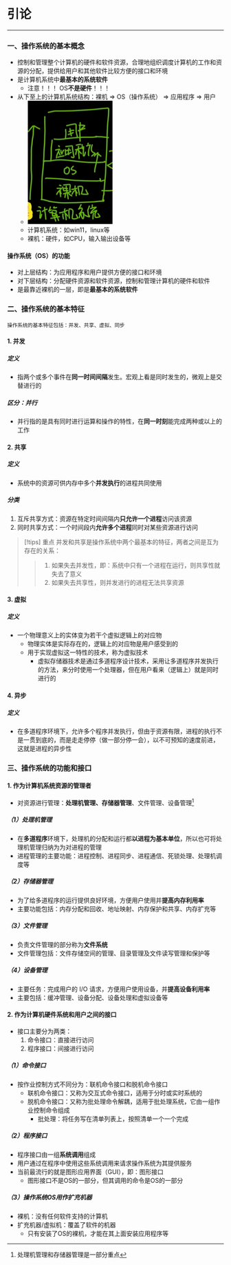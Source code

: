 # 引论

---

### 一、操作系统的基本概念

- 控制和管理整个计算机的硬件和软件资源，合理地组织调度计算机的工作和资源的分配，提供给用户和其他软件比较方便的接口和环境
- 是计算机系统中**最基本的系统软件**
	- 注意！！！ OS**不是硬件**！！！
- 从下至上的计算机系统结构：裸机 $\Rightarrow$ OS（操作系统） $\Rightarrow$ 应用程序 $\Rightarrow$ 用户
	- ![](assets/Pasted%20image%2020241124192838.png)
	- 计算机系统：如win11，linux等
	- 裸机：硬件，如CPU，输入输出设备等
#### 操作系统（OS）的功能

- 对上层结构：为应用程序和用户提供方便的接口和环境
- 对下层结构：分配硬件资源和软件资源，控制和管理计算机的硬件和软件
- 是最靠近裸机的一层，即是**最基本的系统软件**

### 二、操作系统的基本特征

```
操作系统的基本特征包括：并发、共享、虚拟、同步
```

#### 1. 并发
##### 定义

- 指两个或多个事件在**同一时间间隔**发生。宏观上看是同时发生的，微观上是交替进行的

##### 区分：并行

- 并行指的是具有同时进行运算和操作的特性，在**同一时刻**能完成两种或以上的工作

#### 2. 共享
##### 定义

- 系统中的资源可供内存中多个**并发执行**的进程共同使用
##### 分类

1. 互斥共享方式：资源在特定时间间隔内**只允许一个进程**访问该资源
2. 同时共享方式：一个时间段内**允许多个进程**同时对某些资源进行访问

>[!tips] 重点
>并发和共享是操作系统中两个最基本的特征，两者之间是互为存在的关系：
>>1. 如果失去并发性，即：系统中只有一个进程在运行，则共享性就失去了意义
>>2. 如果失去共享性，则并发进行的进程无法共享资源

#### 3. 虚拟
##### 定义

- 一个物理意义上的实体变为若干个虚拟逻辑上的对应物
	- 物理实体是实际存在的，逻辑上的对应物是用户感受到的
	- 用于实现虚拟这一特性的技术，称为虚拟技术
		- 虚拟存储器技术是通过多道程序设计技术，采用让多道程序并发执行的方法，来分时使用一个处理器，但在用户看来（逻辑上）就是同时进行的

#### 4. 异步
##### 定义

- 在多道程序环境下，允许多个程序并发执行，但由于资源有限，进程的执行不是一贯到底的，而是走走停停（做一部分停一会），以不可预知的速度前进，这就是进程的异步性

### 三、操作系统的功能和接口
#### 1. 作为计算机系统资源的管理者

- 对资源进行管理：**处理机管理、存储器管理**、文件管理、设备管理[^1]

##### （1）处理机管理

- 在**多道程序**环境下，处理机的分配和运行都**以进程为基本单位**，所以也可将处理机管理归纳为为对进程的管理
- 进程管理的主要功能：进程控制、进程同步、进程通信、死锁处理、处理机调度等

##### （2）存储器管理

- 为了给多道程序的运行提供良好环境，方便用户使用并**提高内存利用率**
- 主要功能包括：内存分配和回收、地址映射、内存保护和共享、内存扩充等

##### （3）文件管理

- 负责文件管理的部分称为**文件系统**
- 文件管理包括：文件存储空间的管理、目录管理及文件读写管理和保护等

##### （4）设备管理

- 主要任务：完成用户的 I/O 请求，方便用户使用设备，并**提高设备利用率**
- 主要包括：缓冲管理、设备分配、设备处理和虚拟设备等

#### 2. 作为计算机硬件系统和用户之间的接口

- 接口主要分为两类：
	1. 命令接口：直接进行访问
	2. 程序接口：间接进行访问

##### （1）命令接口

- 按作业控制方式不同分为：联机命令接口和脱机命令接口
	- 联机命令接口：又称为交互式命令接口，适用于分时或实时系统的
	- 脱机命令接口：又称为批处理命令解耦，适用于批处理系统，它由一组作业控制命令组成
		- 批处理：将任务写在清单列表上，按照清单一个一个完成
##### （2）程序接口

- 程序接口由一组**系统调用**组成
- 用户通过在程序中使用这些系统调用来请求操作系统为其提供服务
- 当前最流行的就是图形应用界面（GUI），即：图形接口
	- 图形接口不是OS的一部分，但其调用的命令是OS的一部分
##### （3）操作系统OS用作扩充机器

- 裸机：没有任何软件支持的计算机
- 扩充机器/虚拟机：覆盖了软件的机器
	- 只有安装了OS的裸机，才能在其上面安装应用程序等


[^1]: 处理机管理和存储器管理是一部分重点
